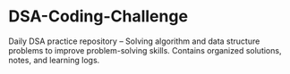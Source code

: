 # DSA-Coding-Challenge
Daily DSA practice repository – Solving algorithm and data structure problems to improve problem-solving skills. Contains organized solutions, notes, and learning logs.
